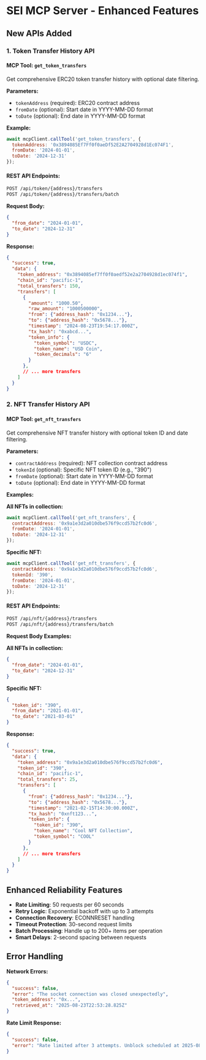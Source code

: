 # SEI MCP Server - Enhanced Features

## New APIs Added

### 1. Token Transfer History API

#### MCP Tool: `get_token_transfers`
Get comprehensive ERC20 token transfer history with optional date filtering.

**Parameters:**
- `tokenAddress` (required): ERC20 contract address
- `fromDate` (optional): Start date in YYYY-MM-DD format
- `toDate` (optional): End date in YYYY-MM-DD format

**Example:**
```javascript
await mcpClient.callTool('get_token_transfers', {
  tokenAddress: '0x3894085Ef7Ff0f0aeDf52E2A2704928d1Ec074F1',
  fromDate: '2024-01-01',
  toDate: '2024-12-31'
});
```

#### REST API Endpoints:
```bash
POST /api/token/{address}/transfers
POST /api/token/{address}/transfers/batch
```

**Request Body:**
```json
{
  "from_date": "2024-01-01",
  "to_date": "2024-12-31"
}
```

**Response:**
```json
{
  "success": true,
  "data": {
    "token_address": "0x3894085ef7ff0f0aedf52e2a2704928d1ec074f1",
    "chain_id": "pacific-1",
    "total_transfers": 150,
    "transfers": [
      {
        "amount": "1000.50",
        "raw_amount": "1000500000",
        "from": {"address_hash": "0x1234..."},
        "to": {"address_hash": "0x5678..."},
        "timestamp": "2024-08-23T19:54:17.000Z",
        "tx_hash": "0xabcd...",
        "token_info": {
          "token_symbol": "USDC",
          "token_name": "USD Coin",
          "token_decimals": "6"
        }
      },
      // ... more transfers
    ]
  }
}
```

### 2. NFT Transfer History API

#### MCP Tool: `get_nft_transfers`
Get comprehensive NFT transfer history with optional token ID and date filtering.

**Parameters:**
- `contractAddress` (required): NFT collection contract address
- `tokenId` (optional): Specific NFT token ID (e.g., "390")
- `fromDate` (optional): Start date in YYYY-MM-DD format
- `toDate` (optional): End date in YYYY-MM-DD format

**Examples:**

**All NFTs in collection:**
```javascript
await mcpClient.callTool('get_nft_transfers', {
  contractAddress: '0x9a1e3d2a010dbe576f9ccd57b2fc0d6',
  fromDate: '2024-01-01',
  toDate: '2024-12-31'
});
```

**Specific NFT:**
```javascript
await mcpClient.callTool('get_nft_transfers', {
  contractAddress: '0x9a1e3d2a010dbe576f9ccd57b2fc0d6',
  tokenId: '390',
  fromDate: '2024-01-01',
  toDate: '2024-12-31'
});
```

#### REST API Endpoints:
```bash
POST /api/nft/{address}/transfers
POST /api/nft/{address}/transfers/batch
```

**Request Body Examples:**

**All NFTs in collection:**
```json
{
  "from_date": "2024-01-01",
  "to_date": "2024-12-31"
}
```

**Specific NFT:**
```json
{
  "token_id": "390",
  "from_date": "2021-01-01",
  "to_date": "2021-03-01"
}
```

**Response:**
```json
{
  "success": true,
  "data": {
    "token_address": "0x9a1e3d2a010dbe576f9ccd57b2fc0d6",
    "token_id": "390",
    "chain_id": "pacific-1",
    "total_transfers": 25,
    "transfers": [
      {
        "from": {"address_hash": "0x1234..."},
        "to": {"address_hash": "0x5678..."},
        "timestamp": "2021-02-15T14:30:00.000Z",
        "tx_hash": "0xnft123...",
        "token_info": {
          "token_id": "390",
          "token_name": "Cool NFT Collection",
          "token_symbol": "COOL"
        }
      },
      // ... more transfers
    ]
  }
}
```

## Enhanced Reliability Features

- **Rate Limiting**: 50 requests per 60 seconds
- **Retry Logic**: Exponential backoff with up to 3 attempts
- **Connection Recovery**: ECONNRESET handling
- **Timeout Protection**: 30-second request limits
- **Batch Processing**: Handle up to 200+ items per operation
- **Smart Delays**: 2-second spacing between requests

## Error Handling

**Network Errors:**
```json
{
  "success": false,
  "error": "The socket connection was closed unexpectedly",
  "token_address": "0x...",
  "retrieved_at": "2025-08-23T22:53:28.825Z"
}
```

**Rate Limit Response:**
```json
{
  "success": false,
  "error": "Rate limited after 3 attempts. Unblock scheduled at 2025-08-23T22:54:21.575Z"
}
```
